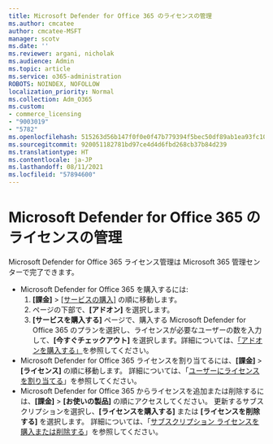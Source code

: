 ```yaml
---
title: Microsoft Defender for Office 365 のライセンスの管理
ms.author: cmcatee
author: cmcatee-MSFT
manager: scotv
ms.date: ''
ms.reviewer: argani, nicholak
ms.audience: Admin
ms.topic: article
ms.service: o365-administration
ROBOTS: NOINDEX, NOFOLLOW
localization_priority: Normal
ms.collection: Adm_O365
ms.custom:
- commerce_licensing
- "9003019"
- "5782"
ms.openlocfilehash: 515263d56b147f0f0e0f47b779394f5bec50df89ab1ea93fc1042384270a2ba3
ms.sourcegitcommit: 920051182781bd97ce4d4d6fbd268cb37b84d239
ms.translationtype: HT
ms.contentlocale: ja-JP
ms.lasthandoff: 08/11/2021
ms.locfileid: "57894600"
---
```

# <a name="microsoft-defender-for-office-365-license-management"></a>Microsoft Defender for Office 365 のライセンスの管理

Microsoft Defender for Office 365 ライセンス管理は Microsoft 365 管理センターで完了できます。

- Microsoft Defender for Office 365 を購入するには:
    1. **[課金]** > [[サービスの購入]](https://go.microsoft.com/fwlink/p/?linkid=868433) の順に移動します。
    2. ページの下部で、**[アドオン]** を選択します。
    3. **[サービスを購入する]** ページで、購入する Microsoft Defender for Office 365 のプランを選択し、ライセンスが必要なユーザーの数を入力して、**[今すぐチェックアウト]** を選択します。詳細については、[「アドオンを購入する」](https://docs.microsoft.com/microsoft-365/commerce/buy-or-edit-an-add-on)を参照してください。
- Microsoft Defender for Office 365 ライセンスを割り当てるには、**[課金]**  >  **[ライセンス]** の順に移動します。 詳細については、「[ユーザーにライセンスを割り当てる](https://docs.microsoft.com/microsoft-365/admin/manage/assign-licenses-to-users)」を参照してください。
- Microsoft Defender for Office 365 からライセンスを追加または削除するには、**[課金]**  >  **[お使いの製品]** の順にアクセスしてください。 更新するサブスクリプションを選択し、**[ライセンスを購入する]** または **[ライセンスを削除する]** を選択します。 詳細については、「[サブスクリプション ライセンスを購入または削除する](https://docs.microsoft.com/microsoft-365/commerce/licenses/buy-licenses)」を参照してください。